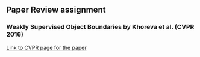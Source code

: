 ## Paper Review assignment

### Weakly Supervised Object Boundaries by Khoreva et al. (CVPR 2016)
[Link to CVPR page for the paper](http://www.cv-foundation.org/openaccess/content_cvpr_2016/html/Khoreva_Weakly_Supervised_Object_CVPR_2016_paper.html)

